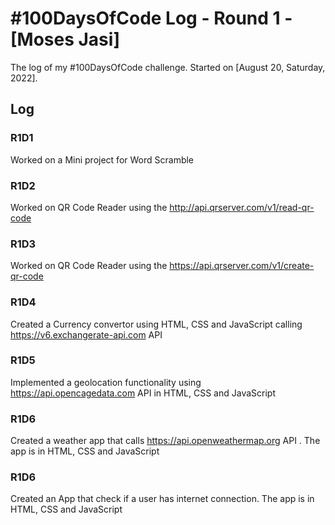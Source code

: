 # #100DaysOfCode Log - Round 1 - [Moses Jasi]

The log of my #100DaysOfCode challenge. Started on [August 20, Saturday, 2022].

## Log

### R1D1 
Worked on a Mini project for Word Scramble 

### R1D2
Worked on QR Code Reader using the http://api.qrserver.com/v1/read-qr-code 

### R1D3
Worked on QR Code Reader using the https://api.qrserver.com/v1/create-qr-code

### R1D4
Created a Currency convertor using HTML, CSS and JavaScript calling  https://v6.exchangerate-api.com API

### R1D5
Implemented a geolocation functionality using https://api.opencagedata.com API in HTML, CSS and JavaScript 

### R1D6
Created a  weather app that calls https://api.openweathermap.org API . The app is in HTML, CSS and JavaScript 

### R1D6
Created an App that check if a user has internet connection. The app is in HTML, CSS and JavaScript 
